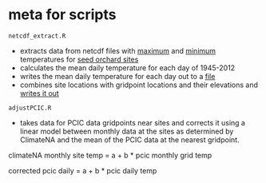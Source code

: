 # meta for scripts

`netcdf_extract.R` 
- extracts data from netcdf files with [maximum](data/pcic/PNWNAmet_tasmax.nc.nc) and [minimum](data/pcic/PNWNAmet_tasmin.nc.nc) temperatures for [seed orchard sites](seed_orchard_site_coordinates.csv) 
- calculates the mean daily temperature for each day of 1945-2012
- writes the mean daily temperature for each day out to a [file](output/seed_orchard_sites_pcic_ts.csv)
- combines site locations with gridpoint locations and their elevations and [writes it out](seed_orchard_sites_pcic.csv)

`adjustPCIC.R`
- takes data for PCIC data gridpoints near sites and corrects it using a linear model between monthly data at the sites as determined by ClimateNA and the mean of the PCIC data at the nearest gridpoint. 

climateNA monthly site temp = a + b * pcic monthly grid temp

corrected pcic daily = a + b * pcic daily temp